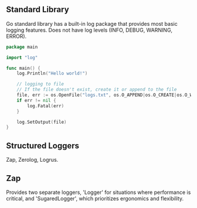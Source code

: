 ## Standard Library

Go standard library has a built-in log package that provides most basic logging features. Does not have log levels (INFO, DEBUG, WARNING, ERROR).

```go
package main

import "log"

func main() {
    log.Println("Hello world!")

    // logging to file
    // If the file doesn't exist, create it or append to the file
    file, err := os.OpenFile("logs.txt", os.O_APPEND|os.O_CREATE|os.O_WRONLY, 0666)
    if err != nil {
        log.Fatal(err)
    }

    log.SetOutput(file)
}
```

## Structured Loggers

Zap, Zerolog, Logrus.

## Zap

Provides two separate loggers, 'Logger' for situations where performance is critical, and 'SugaredLogger', which prioritizes ergonomics and flexibility.
